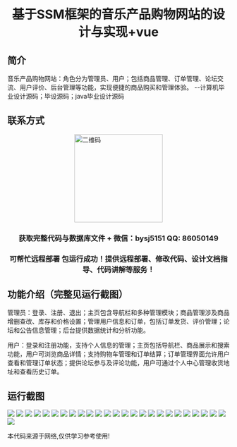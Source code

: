<p><h1 align="center">基于SSM框架的音乐产品购物网站的设计与实现+vue</h1></p>

## 简介
音乐产品购物网站：角色分为管理员、用户；包括商品管理、订单管理、论坛交流、用户评价、后台管理等功能，实现便捷的商品购买和管理体验。    --计算机毕业设计源码；毕设源码；java毕业设计源码


## 联系方式
<img src="https://bs-1329754181.cos.ap-shanghai.myqcloud.com/wx.jpg" alt="二维码" style="display: block; margin: 0 auto;" width="200px">
<p><h3 align="center">获取完整代码与数据库文件 + 微信：bysj5151 QQ: 86050149</h3></p>
<p><h3 align="center">可帮忙远程部署 包运行成功！提供远程部署、修改代码、设计文档指导、代码讲解等服务！</h3></p>

## 功能介绍（完整见运行截图）
管理员：登录、注册、退出；主页包含导航栏和多种管理模块；商品管理涉及商品增删查改、库存和价格设置；管理用户信息和订单，包括订单发货、评价管理；论坛和公告信息管理；后台提供数据统计和分析功能。

用户：登录和注册功能，支持个人信息的管理；主页包括导航栏、商品展示和搜索功能，用户可浏览商品详情；支持购物车管理和订单结算；订单管理界面允许用户查看和管理订单状态；提供论坛参与及评论功能，用户可通过个人中心管理收货地址和查看历史订单。


## 运行截图
![](https://bs-1329754181.cos.ap-shanghai.myqcloud.com/ssm/MusicProductShoppingWebsite/img/001.jpg)
![](https://bs-1329754181.cos.ap-shanghai.myqcloud.com/ssm/MusicProductShoppingWebsite/img/002.jpg)
![](https://bs-1329754181.cos.ap-shanghai.myqcloud.com/ssm/MusicProductShoppingWebsite/img/003.jpg)
![](https://bs-1329754181.cos.ap-shanghai.myqcloud.com/ssm/MusicProductShoppingWebsite/img/004.jpg)
![](https://bs-1329754181.cos.ap-shanghai.myqcloud.com/ssm/MusicProductShoppingWebsite/img/005.jpg)
![](https://bs-1329754181.cos.ap-shanghai.myqcloud.com/ssm/MusicProductShoppingWebsite/img/006.jpg)
![](https://bs-1329754181.cos.ap-shanghai.myqcloud.com/ssm/MusicProductShoppingWebsite/img/007.jpg)
![](https://bs-1329754181.cos.ap-shanghai.myqcloud.com/ssm/MusicProductShoppingWebsite/img/008.jpg)
![](https://bs-1329754181.cos.ap-shanghai.myqcloud.com/ssm/MusicProductShoppingWebsite/img/009.jpg)
![](https://bs-1329754181.cos.ap-shanghai.myqcloud.com/ssm/MusicProductShoppingWebsite/img/010.jpg)
![](https://bs-1329754181.cos.ap-shanghai.myqcloud.com/ssm/MusicProductShoppingWebsite/img/011.jpg)
![](https://bs-1329754181.cos.ap-shanghai.myqcloud.com/ssm/MusicProductShoppingWebsite/img/012.jpg)
![](https://bs-1329754181.cos.ap-shanghai.myqcloud.com/ssm/MusicProductShoppingWebsite/img/013.jpg)
![](https://bs-1329754181.cos.ap-shanghai.myqcloud.com/ssm/MusicProductShoppingWebsite/img/014.jpg)
![](https://bs-1329754181.cos.ap-shanghai.myqcloud.com/ssm/MusicProductShoppingWebsite/img/015.jpg)
![](https://bs-1329754181.cos.ap-shanghai.myqcloud.com/ssm/MusicProductShoppingWebsite/img/016.jpg)
![](https://bs-1329754181.cos.ap-shanghai.myqcloud.com/ssm/MusicProductShoppingWebsite/img/017.jpg)
![](https://bs-1329754181.cos.ap-shanghai.myqcloud.com/ssm/MusicProductShoppingWebsite/img/018.jpg)
![](https://bs-1329754181.cos.ap-shanghai.myqcloud.com/ssm/MusicProductShoppingWebsite/img/019.jpg)
![](https://bs-1329754181.cos.ap-shanghai.myqcloud.com/ssm/MusicProductShoppingWebsite/img/020.jpg)
![](https://bs-1329754181.cos.ap-shanghai.myqcloud.com/ssm/MusicProductShoppingWebsite/img/021.jpg)
![](https://bs-1329754181.cos.ap-shanghai.myqcloud.com/ssm/MusicProductShoppingWebsite/img/022.jpg)
![](https://bs-1329754181.cos.ap-shanghai.myqcloud.com/ssm/MusicProductShoppingWebsite/img/023.jpg)
![](https://bs-1329754181.cos.ap-shanghai.myqcloud.com/ssm/MusicProductShoppingWebsite/img/024.jpg)
![](https://bs-1329754181.cos.ap-shanghai.myqcloud.com/ssm/MusicProductShoppingWebsite/img/025.jpg)
![](https://bs-1329754181.cos.ap-shanghai.myqcloud.com/ssm/MusicProductShoppingWebsite/img/026.jpg)

<p>本代码来源于网络,仅供学习参考使用!</p>
